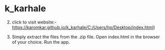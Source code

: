 # k_karhale

2) click to visit website:-  https://karomkar.github.io/k_karhale/C:/Users/hp/Desktop/index.html)

3) Simply extract the files from the .zip file.
   Open index.html in the browser of your choice. Run the app.
